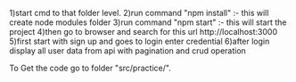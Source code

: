 1)start cmd to that folder level.
2)run command "npm install" :- this will create node modules folder
3)run command "npm start" :- this will start the project
4)then go to browser and search for this url http://localhost:3000 
5)first start with sign up and goes to login enter credential 
6)after login display all user data from api with pagination and crud operation  

To Get the code go to folder "src/practice/".
